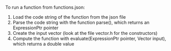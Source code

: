 To run a function from functions.json:
1. Load the code string of the function from the json file
2. Parse the code string with the function parse(), which returns an ExpressionPtr pointer
3. Create the input vector (look at the file vector.h for the constructors)
4. Compute the function with evaluate(ExpressionPtr pointer, Vector input), which returns a double value
